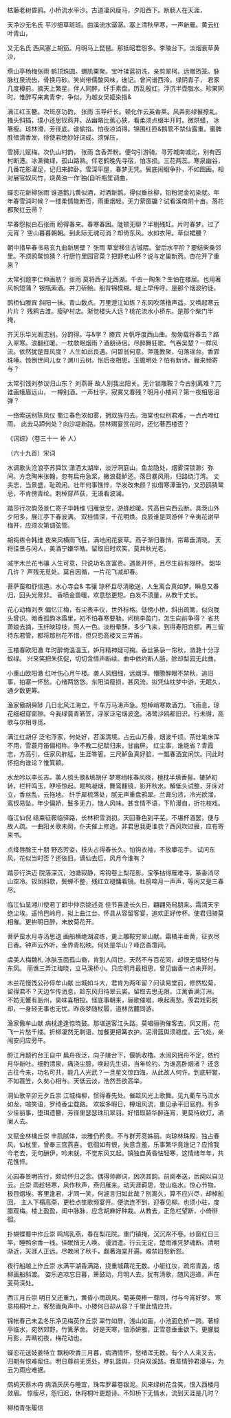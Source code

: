 <!-- { "loadSidebar": true } -->
枯藤老树昏鸦。小桥流水平沙。古道凄风瘦马，夕阳西下。断肠人在天涯，

天净沙无名氏
平沙细草斑斑。曲溪流水潺潺。塞上清秋早寒，一声新雁。黄云红叶青山，

又无名氏
西风塞上胡笳。月明马上琵琶。那抵昭君怨多。李陵台下。淡烟衰草黄沙，

燕山亭杨梅张雨
鹤顶珠圆。蝟肌粟聚。宝叶揉蓝初洗，亲剪翠柯。远赠筠笼。脉脉红泉流齿，骨换丹砂。笑尚带儒酸风味，谁记。曾问谱西泠。绿阴青子， 君家几度樽前。摘天上繁星。伴人同醉，纤手素盘。历乱殷红。浮沉半壶脂水。珍果同时。惟醉写来禽青李，争似。为越女吴姬染指&

满江红玉簪。次班彦功韵， 张雨
玉导纤长。顿化作云英香荚。风弄影绿鬟撩乱。搔头斜插，璞小还思钗燕并。丛幽略比蕉心狭，看柔须点缀半开时。微烘蜡， 冰箸瘦。琼林滑，芳径底。谁偷掐。怕夜凉消得。锦围红匝&鹅管不禁仙露重。蜜脾胜借清香发，待使君绝妙好词成。须弹压，

雪狮儿赋梅。次仇山村韵， 张雨
含香弄粉。便勾引游骑。寻芳城南城北，别有西村断港。冰澌微绿，孤山路熟。伴老鹤晚先寻宿，怕冻损。三花两蕊。寒泉幽谷， 几番花影濯足，记归来醉卧。雪深平屋，春梦无凭。鬓底闹蛾争扑，不如图画。相对展官奴风竹，烧黄浊一作’独(自听瓶笙调曲，

蝶恋花新柳张雨
谁道鹅儿黄似酒，对酒新鹅。得似垂丝柳，铅粉泥金初染就。年年春雪消时候？一缕柔情能断否，雨重烟轻。无力萦窗牖？试看溪南阴十亩。落花都聚红云帚？

早春怨拟白石张雨
盼得春来。春寒春困。陡顿无聊？半剔残缸。片时春梦。过了元宵？ 空山暮暮朝朝。到此际无魂可消？却倚东风。水如衣带。草似裙腰？

朝中措早春书易玄九曲新居壁？ 张雨
草堂移住古城隈。堂后水平阶？要结柴桑邻里。不须鸥鹭惊猜？ 行厨竹里园官菜？把野老山杯？说与定巢新燕。杏花开了重来？

太常引题李仁仲画舫？ 张雨
莫将西子比西湖。千古一陶朱？生怕在楼居。也用著风帆短蒲？ 银瓶索酒。并刀斫鲙。船背锦模糊。堤上早传呼。是那个烟波钓徒。

鹊桥仙滕宾
斜阳一抹。青山数点。万里澄江如练？东风吹落橹声遥。又唤起寒云片片？ 残鸦古渡。瘦驴村店。渐觉楼头人远？桃花流水小桥东。是那个柴门半掩，

齐天乐华光阁志别。分韵得。与&字？ 滕宾
片帆呼度西山曲。匆匆载将春去？路入翠寒。浪翻红暖。一枕欹眠烟雨？酒朋诗侣。尽醉舞狂歌。气吞吴楚？一样风流。依然犹是晋风度？ 人生如此良遇。问碧翁何意。萍蓬教聚，句落瑶台。香霏珠唾。惊倒世间儿女？渭川云树。怅后夜相思。玉蟾明处？怕有新诗。雁来频寄与？

太常引饯刘参议归山东？ 刘燕哥
故人别我出阳关。无计锁雕鞍？今古别离难？兀谁画蛾眉远山， 一樽别酒。一声杜宇。寂寞又春残？明月小楼间？第一夜相思泪弹？

一络索送别陈凤仪
蜀江春色浓如雾，拥双旌归去。海棠也似别君难，一点点啼红雨。 此去马蹄何处？向沙堤新路。禁林赐宴赏花时，还忆著西楼否？

《词综》（卷三十一 补 人）  

 （六十九首）宋词

水调歌头沧浪亭苏舜饮
潇洒太湖岸，淡泞洞庭山。鱼龙隐处，烟雾深锁渺氵弥间。方念陶朱张翰，忽有扁舟急桨，撇浪载鲈还。落日暴风雨，归路绕汀湾。 丈夫志，当景盛，耻疏闲。壮年何事憔悴，华发改朱颜？拟借寒潭垂钓，又恐鸥猜鹭忌，不肯傍青纶。刺棹穿芦荻，无语看波澜。

踏莎行次韵范景仁寄子华韩维
归雁低空，游蜂趁暖。凭高目向西云断。具茨山外夕阳多，展江亭下春波满。 双桂情深，千花明焕。良辰谁是同游伴？辛夷花谢早梅开，应须次第调弦管。

胡捣练令韩维
夜来风横雨飞狂，满地闲花衰草。燕子渐归春悄，帘幕垂清晓。 天将佳景与闲人，美酒宁嫌华皓。留取旧时欢笑，莫共秋光老。

减字木兰花韦骧
人生可意，只说功名贪富贵。遇景开怀，且尽生前有限杯。 韶华几许？ 声残无觅处。莫自因循，一片花飞减却春。

菩萨蛮和舒信道。水心寺会& 韦骧
琼杯且尽清歌送，人生离合真如梦。瞬息又春归，回头光景非。 香喷金兽暖，欢意愁更短。白发不须量，从教千丈长。

花心动梅刘焘
偏忆江梅，有尘表丰仪，世外标格。低傍小桥，斜出疏篱，似向陇头曾识。暗香孤韵冰霜里，初不怕春寒要勒。问桃李盈门，怎生向前争得？ 省共萧娘去摘，玉纤映琼枝，照人一色。淡粉晕酥，多少飞来，到得寿阳宫额。再三留待东君管，都将那别花不惜，但只恐高楼又三弄笛。

玉楼春欧阳澈
年时醉倚温温玉，妒月精神疑可掬。香丝篆袅一帘秋，潋滟十分浮蚁绿。 兴来笑把朱弦促，切切含情声断续。曲中依约断人肠，除却梨园无此曲。

小重山欧阳澈
红叶伤心月午楼。袭人风细细，远烟浮。懵腾醉眼不禁秋，追旧事，拍塞一怀愁。心绪两悠悠。东阳消瘦损，甚风流。拟凭仙枕梦中游，无眠久，通夕数更筹。

渔家傲胡舜陟
几日北风江海立，千车万马涛声急。短棹峭寒欺酒力。飞雨息，琼花细细穿窗隙。今我绿蓑青箬笠，浮家泛宅烟波逸。渚鹭沙鸥都旧识。行未得，高歌与尔相寻觅。

满江红胡仔
泛宅浮家，何处好，苕溪清境。占云山万叠，烟波千顷。茶灶笔床浑不用，雪蓑月笛偏相称。争不教二纪赋归来，甘幽屏。 红尘事，谁能省？青霞志，方高引，任家风舴艋，生涯笭箵。三尺鲈鱼真好脍，一瓢春酒宜闲饮。问此时怀抱向谁论？惟箕颖。

水龙吟以李长吉。美人梳头歌&填胡仔
梦寒绡帐春风晓，檀枕半填香髻。辘轳初转，栏杆鸣玉，咿哑惊起。眠鸭凝烟，舞鸾翻镜，影开秋水。解低头试整，牙床对立，香丝乱，云拖地。 纤手犀梳落处，腻无声重盘鸦翠。兰膏匀渍，冷光欲溜，鸾钗易坠。年少偏娇，鬟多无力，恼人风味。甚含情不语，下阶漫自，折花枝戏。

临江仙倪
结束征鞍临驿路，长林积雪消初。天回春色到平芜。不堪杯酒罢，便与故人疏。一曲阳关歌未阕，仆夫催上修途。非君思我更谁欤？西风吹过雁，应有寄来书。

点绛唇酴王十朋
野态芳姿，枝头占得春长久。怕钩衣袖，不放攀花手。 试问东风，花似当时否？还依旧。谪仙去后，风月今谁有？

踏莎行洪迈
院落深沉，池塘寂静，帘钩卷上梨花影。宝筝拈得雁难寻，篆香消尽山空冷。钗凤斜欹，鬓蝉不整，残红立褪慵看镜。杜鹃啼月一声声，等闲又是三春尽。

临江仙呈湘川使君丁郎中仲京姚述尧
佳节喜逢长久日，翩翩凫舄朋来。霜清天宇绝尘埃。遥怜巴岭月，拟上曲江台。怀县从容留客宴，追欢正好传杯。使君归骑莫相催。更拚明日醉，未放菊花开。

菩萨蛮水月寺汤思退
画船横绝湖波练，更上雕鞍穷翠山献。霜橘半垂黄，征衣尽日香。钟声云外听，金界青松映。何处是华山？峰峦杳霭间。

虞美人梅魏札
冰肤玉面孤山裔，肯到人间世。天然不与百花同，却恨无情轻付与东风。 丽谯三弄江梅晓，立马溪桥小。只应明月最相思，曾见幽香一点未开时。

木兰花慢饯公孙倅牟山献
出城如斗大，君肯为两年留？问读易堂前，修然松菊，留得君不？天边乍传消息，趁东风归待翠云裘。留取去思无限，江蓠香满汀洲。 不妨无蟹有监州，臭味喜相投。怪底事朝来，骊歌催唱，唤起离愁。羡君戏彩脱却，一身轻无事也无忧。昨夜梦随杖履，道林岳麓同游。

渔家傲牟山献
病枕逢逢惊晓鼓。那堪送客江头路。莫唱骊驹催客去。风又雨，花飞一片愁千缕。折柳凄然无剩语，加餐更把篝衣护。泥滑篮舆须稳度。云飞处，亲闱安问应旁午。

酹江月题钓台王自中
扁舟夜泛，向子陵台下，偃帆收橹。水阔风摇舟不定，依约月华新吐。细酌清泉，痛浇尘臆，唤起先生语。当年纶钓，为谁高卧烟渚？ 还念古往今来，功名可共，能几人光武？一旦星文惊四海，从此故人何许。到底轩裳，不如蓑笠，久矣心相与。天低云淡，浩然吾欲高举。

洞仙歌辛卯元夕丘崇
江城梅柳，惯得春先处。催趁风光上歌舞。见九衢车马流水如龙，喧笑语，罗绮香尘载路。 欢娱多暇日，樽俎风流，重见承平旧官府。有多少佳丽事，堕珥遗簪，芳径里瑟瑟珠玑翠羽。好惜取韶华醉连宵，更莫待收灯，酒阑人去。

又赋金林檎丘崇
丰肌腻体，淡雅仍矜贵。不与群芳竞姝丽。向琼林珠殿，独占春风，仙杖里，曾奉三宫燕喜。 低徊如有恨，失意含羞，乐事繁华竟谁记？应怜我今老去，无句酬伊，吟未就，不觉东风又起。镇独自黄昏怯轻寒，这情绪年年，共花憔悴。

沁园春景明告行，颇动怀归之念。偶得帅卿词，因次其韵。前阕奉送，后阕以自见云。丘崇
雨趁轻寒，风作秋声，燕归雁来。动天涯羁思，登山临水。惊心节物，极目烟埃。客里逢君，才同一笑，何遽言归如此哉？别离久，算不应兴尽，却棹船回。 主人下榻高斋，更检点笙歌频宴开。便流连不到，迎春见柳。也须小驻，度腊观梅。楼上盈盈，闺中脉脉，应念胡麻好种栽。从教去，正危栏望断，小倚徘徊。

扑蝴蝶蜀中作丘崇
鸣鸠乳燕，春在梨花院。重门镇掩，沉沉帘不卷。纱窗红日三竿，睡鸭余香一线。佳眠悄无人唤。 谩消遣。行云无定，楚雨难凭梦魂断。清明渐近，天涯人正远。尽教闲了秋千，觑著海棠开遍。难禁旧愁新怨。

夜行船越上作丘崇
水满平湖香满路，绕重城藕花无数。小艇红妆，疏帘青盖，烟柳画船斜渡。 姿乐追凉忘日暮，箫鼓动，月明人去。犹有清歌，随风迢递，声在芰荷深处。

西江月丘崇
明日又还重九，黄昏小雨疏风。菊英萸糁一尊同，付与今宵好梦。 寒意梧桐叶上，客愁画角声中。小楼何日却从容？千里此情应共。

锦帐春己未孟冬乐净见梅英作丘崇
翠竹如屏，浅山如画，小池面危桥一跨。著棕亭临水，宛然郊野，竹篱茅舍。 好是天寒，倍添妍雅，正雪意垂垂欲下。更朦胧月影，弄睛初夜，梅花动也。

蝶恋花送妓姜特立
飘粉吹香三月暮，病酒情怀，愁绪浑无数。有个人人来又去，归期有恨难留住。明日尊前无觅处，咿轧篮舆，只向双溪路。我辈情钟君漫与，为云为雨应难据。

鹧鸪天蔡木冉
病酒厌厌与睡宜，珠帘罗幕卷银泥。风来绿树花含笑，恨入西楼月敛眉。 惊瘦尽，怨归迟，休将桐叶更题诗。不知桥下无情水，流到天涯是几时？

柳梢青张履信
